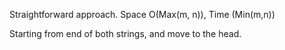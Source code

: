 
Straightforward approach.  Space O(Max(m, n)),   Time (Min(m,n))    
 
Starting from end of both strings, and move to the head.       